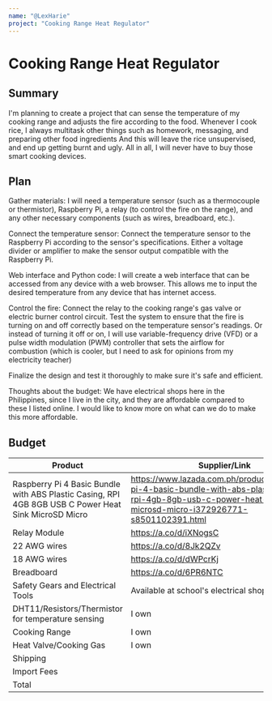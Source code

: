 ```yaml
---
name: "@LexHarie"
project: "Cooking Range Heat Regulator"
---
```


# Cooking Range Heat Regulator

## Summary
I'm planning to create a project that can sense the temperature of my cooking range and adjusts the fire according to the food.
Whenever I cook rice, I always multitask other things such as homework, messaging, and preparing other food ingredients
And this will leave the rice unsupervised, and end up getting burnt and ugly. All in all, I will never have to buy those smart cooking devices. 


## Plan

Gather materials: I will need a temperature sensor (such as a thermocouple or thermistor), 
Raspberry Pi, a relay (to control the fire on the range), 
and any other necessary components (such as wires, breadboard, etc.).

Connect the temperature sensor: Connect the temperature sensor to 
the Raspberry Pi according to the sensor's specifications. 
Either a voltage divider or amplifier to make the sensor output 
compatible with the Raspberry Pi. 

Web interface and Python code: I will create a web interface that can be accessed from any device with a web browser. This allows me to input the desired 
temperature from any device that has internet access.

Control the fire: Connect the relay to the cooking range's gas valve or electric burner control circuit. 
Test the system to ensure that the fire is turning on and off correctly based on the temperature sensor's readings. Or instead of turning it off or on, I will use variable-frequency drive (VFD) or a pulse width modulation (PWM) controller that sets the airflow for combustion (which is cooler, but I need to ask for opinions from my electricity teacher)

Finalize the design and test it thoroughly to make sure it's safe and efficient.

Thoughts about the budget: We have electrical shops here in the Philippines, since I live in the city, and they are affordable compared to these I listed online. 
I would like to know more on what can we do to make this more affordable.




## Budget

| Product                            | Supplier/Link                         | Cost       |
| ---------------------------------- | ------------------------------------- | ---------- |
| Raspberry Pi 4 Basic Bundle with ABS Plastic Casing, RPI 4GB 8GB USB C Power Heat Sink MicroSD Micro             | https://www.lazada.com.ph/products/raspberry-pi-4-basic-bundle-with-abs-plastic-casing-rpi-4gb-8gb-usb-c-power-heat-sink-microsd-micro-i372926771-s8501102391.html                | $96    |
| Relay Module                       | https://a.co/d/iXNogsC                | $9.99      |
| 22 AWG wires      			           | https://a.co/d/8Jk2QZv	               | $15.99     |
| 18 AWG wires                 			 | https://a.co/d/dWPcrKj                | $10.18     |
| Breadboard    			               | https://a.co/d/6PR6NTC 	             | $13.99      |
| Safety Gears and Electrical Tools    			               | Available at school's electrical shop 	             | $0.00      |
| DHT11/Resistors/Thermistor for temperature sensing  | I own                  | $0.00        |
| Cooking Range                      | I own                              | $0.00      |
| Heat Valve/Cooking Gas             | I own                               | $0.00      | 
| Shipping								           |                                       | $35.64     |
| Import Fees                        |                                       | $70.55     |
| Total                              |                                       | 	$252.34 |
